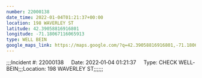 ```yaml
---
number: 22000138
date_time: 2022-01-04T01:21:37+00:00
location: 198 WAVERLEY ST
latitude: 42.39058816916801
longitude: -71.18067116065913
type: WELL BEIN
google_maps_link: https://maps.google.com/?q=42.39058816916801,-71.18067116065913
---
```


;;;Incident #: 22000138     Date: 2022‐01‐04 01:21:37     Type: CHECK WELL‐BEIN;;;Location: 198 WAVERLEY ST;;;;;;
